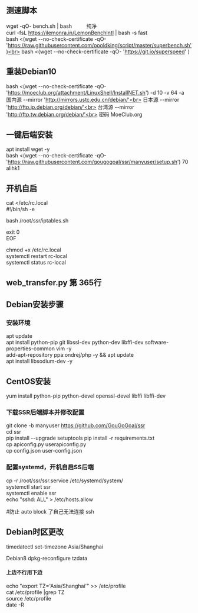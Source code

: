 ## 测速脚本
wget -qO- bench.sh | bash        &nbsp; &nbsp; &nbsp; &nbsp; &nbsp;纯净<br>
curl -fsL https://ilemonra.in/LemonBenchIntl | bash -s fast <br>
bash <(wget --no-check-certificate -qO- 'https://raw.githubusercontent.com/oooldking/script/master/superbench.sh')<br>
bash <(wget --no-check-certificate -qO- 'https://git.io/superspeed' )<br>
## 重装Debian10
bash <(wget --no-check-certificate -qO- 'https://moeclub.org/attachment/LinuxShell/InstallNET.sh') -d 10 -v 64 -a <br>
国内源      --mirror 'http://mirrors.ustc.edu.cn/debian/'<br>
日本源      --mirror 'http://ftp.jp.debian.org/debian/'<br>
台湾源      --mirror 'http://ftp.tw.debian.org/debian/'<br>
密码  MoeClub.org<br>


## 一键后端安装
apt install wget -y<br>
bash <(wget --no-check-certificate -qO- 'https://raw.githubusercontent.com/gougogoal/ssr/manyuser/setup.sh') 70 alihk1

## 开机自启<br>
cat <<EOF >/etc/rc.local<br>
#!/bin/sh -e<br>

bash /root/ssr/iptables.sh<br>

exit 0<br>
EOF<br>

chmod +x /etc/rc.local<br>
systemctl restart rc-local<br>
systemctl status rc-local<br>

## web_transfer.py 第 365行

## Debian安装步骤

### 安装环境

apt update<br>
apt install python-pip git libssl-dev python-dev libffi-dev software-properties-common vim -y<br>
add-apt-repository ppa:ondrej/php -y && apt update<br>
apt install libsodium-dev -y <br>


## CentOS安装<br>
yum install python-pip python-devel openssl-devel  libffi libffi-dev <br>

### 下载SSR后端脚本并修改配置

git clone -b manyuser https://github.com/GouGoGoal/ssr<br>
cd ssr<br>
pip install --upgrade setuptools 
pip install -r requirements.txt<br>
cp apiconfig.py userapiconfig.py<br>
cp config.json user-config.json<br>

### 配置systemd，开机自启SS后端

cp -r /root/ssr/ssr.service /etc/systemd/system/<br>
systemctl start ssr<br>
systemctl enable ssr<br>
echo "sshd: ALL" > /etc/hosts.allow<br>

#防止 auto block 了自己无法连接 ssh

## Debian时区更改

timedatectl set-timezone Asia/Shanghai</br>

Debian8  dpkg-reconfigure tzdata</br>

#### 上边不行用下边

echo "export TZ='Asia/Shanghai'"  >> /etc/profile<br>
cat /etc/profile |grep TZ<br>
source /etc/profile<br>
date -R<br>


